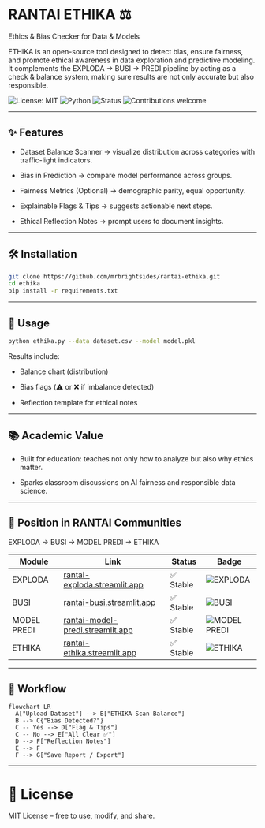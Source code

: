 # RANTAI ETHIKA ⚖️

Ethics & Bias Checker for Data & Models

ETHIKA is an open-source tool designed to detect bias, ensure fairness, and promote ethical awareness in data exploration and predictive modeling.
It complements the EXPLODA → BUSI → PREDI pipeline by acting as a check & balance system, making sure results are not only accurate but also responsible.

![License: MIT](https://img.shields.io/badge/License-MIT-brightgreen.svg)
![Python](https://img.shields.io/badge/Python-3.9%2B-blue.svg)
![Status](https://img.shields.io/badge/Status-Stable-brightgreen.svg)
![Contributions welcome](https://img.shields.io/badge/Contributions-welcome-blue.svg)

---

## ✨ Features

- Dataset Balance Scanner → visualize distribution across categories with traffic-light indicators.

- Bias in Prediction → compare model performance across groups.

- Fairness Metrics (Optional) → demographic parity, equal opportunity.

- Explainable Flags & Tips → suggests actionable next steps.

- Ethical Reflection Notes → prompt users to document insights.

---

## 🛠 Installation

```bash
git clone https://github.com/mrbrightsides/rantai-ethika.git
cd ethika
pip install -r requirements.txt
```

---

## 🚀 Usage

```bash
python ethika.py --data dataset.csv --model model.pkl
```

Results include:

- Balance chart (distribution)

- Bias flags (⚠️ or ❌ if imbalance detected)

- Reflection template for ethical notes

---

## 📚 Academic Value

- Built for education: teaches not only how to analyze but also why ethics matter.

- Sparks classroom discussions on AI fairness and responsible data science.

---

## 🧩 Position in RANTAI Communities

EXPLODA → BUSI → MODEL PREDI → ETHIKA

| Module      | Link | Status | Badge |
|-------------|------|--------|-------|
| EXPLODA   | [rantai-exploda.streamlit.app](https://rantai-exploda.streamlit.app/) | ✅ Stable | ![EXPLODA](https://img.shields.io/badge/rantai-exploda-blue) |
| BUSI   | [rantai-busi.streamlit.app](https://rantai-busi.streamlit.app/) | ✅ Stable | ![BUSI](https://img.shields.io/badge/rantai-busi-orange) |
| MODEL PREDI   | [rantai-model-predi.streamlit.app](https://rantai-model-predi.streamlit.app/) | ✅ Stable | ![MODEL PREDI](https://img.shields.io/badge/model-predi-crimson) |
| ETHIKA     | [rantai-ethika.streamlit.app](https://rantai-ethika.streamlit.app/) | ✅ Stable | ![ETHIKA](https://img.shields.io/badge/rantai-ethika-purple) |

---

## 🔄 Workflow

```mermaid
flowchart LR
  A["Upload Dataset"] --> B["ETHIKA Scan Balance"]
  B --> C{"Bias Detected?"}
  C -- Yes --> D["Flag & Tips"]
  C -- No --> E["All Clear ✅"]
  D --> F["Reflection Notes"]
  E --> F
  F --> G["Save Report / Export"]
```

---

# 📜 License

MIT License – free to use, modify, and share.


